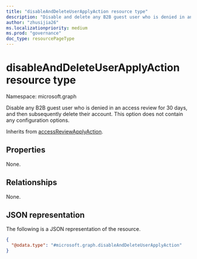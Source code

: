 ```yaml
---
title: "disableAndDeleteUserApplyAction resource type"
description: "Disable and delete any B2B guest user who is denied in an access review."
author: "zhusijia26"
ms.localizationpriority: medium
ms.prod: "governance"
doc_type: resourcePageType
---
```


# disableAndDeleteUserApplyAction resource type

Namespace: microsoft.graph

Disable any B2B guest user who is denied in an access review for 30 days, and then subsequently delete their account. This option does not contain any configuration options.

Inherits from [accessReviewApplyAction](../resources/accessreviewapplyaction.md).

## Properties
None.

## Relationships
None.

## JSON representation
The following is a JSON representation of the resource.
<!-- {
  "blockType": "resource",
  "@odata.type": "microsoft.graph.disableAndDeleteUserApplyAction"
}
-->
``` json
{
  "@odata.type": "#microsoft.graph.disableAndDeleteUserApplyAction"
}
```
